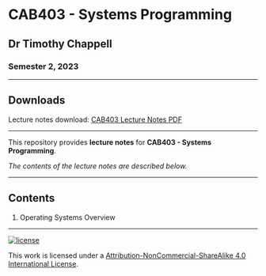 # CAB403 - Systems Programming

## Dr Timothy Chappell

### Semester 2, 2023

---

## Downloads

Lecture notes download: [CAB403 Lecture Notes PDF](https://www.github.com/Tarang74/CAB403/raw/main/CAB403%20Lecture%20Notes.pdf)

---

This repository provides **lecture notes** for **CAB403 - Systems Programming**.

*The contents of the lecture notes are described below.*

---

## Contents

1. Operating Systems Overview

---

[![license](https://forthebadge.com/images/badges/cc-nc-sa.svg)](http://creativecommons.org/licenses/by-nc-sa/4.0/)

This work is licensed under a [Attribution-NonCommercial-ShareAlike 4.0 International License](http://creativecommons.org/licenses/by-nc-sa/4.0/).

